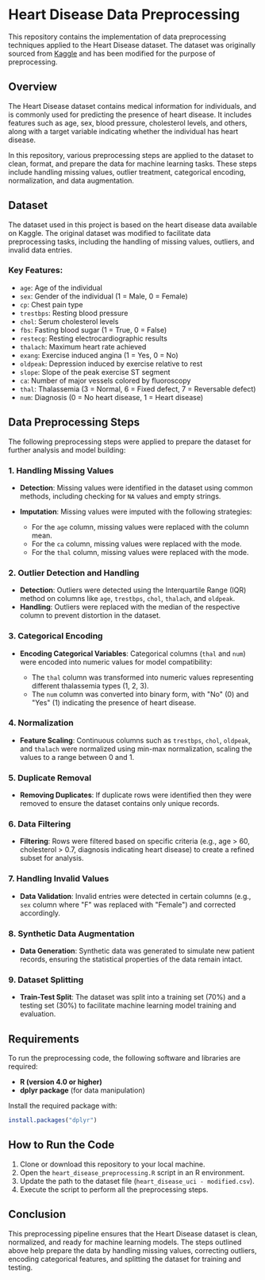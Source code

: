 # Heart Disease Data Preprocessing

This repository contains the implementation of data preprocessing techniques applied to the Heart Disease dataset. The dataset was originally sourced from [Kaggle](https://www.kaggle.com/datasets/redwankarimsony/heart-disease-data) and has been modified for the purpose of preprocessing.

## Overview

The Heart Disease dataset contains medical information for individuals, and is commonly used for predicting the presence of heart disease. It includes features such as age, sex, blood pressure, cholesterol levels, and others, along with a target variable indicating whether the individual has heart disease.

In this repository, various preprocessing steps are applied to the dataset to clean, format, and prepare the data for machine learning tasks. These steps include handling missing values, outlier treatment, categorical encoding, normalization, and data augmentation.

## Dataset

The dataset used in this project is based on the heart disease data available on Kaggle. The original dataset was modified to facilitate data preprocessing tasks, including the handling of missing values, outliers, and invalid data entries.

### Key Features:

* `age`: Age of the individual
* `sex`: Gender of the individual (1 = Male, 0 = Female)
* `cp`: Chest pain type
* `trestbps`: Resting blood pressure
* `chol`: Serum cholesterol levels
* `fbs`: Fasting blood sugar (1 = True, 0 = False)
* `restecg`: Resting electrocardiographic results
* `thalach`: Maximum heart rate achieved
* `exang`: Exercise induced angina (1 = Yes, 0 = No)
* `oldpeak`: Depression induced by exercise relative to rest
* `slope`: Slope of the peak exercise ST segment
* `ca`: Number of major vessels colored by fluoroscopy
* `thal`: Thalassemia (3 = Normal, 6 = Fixed defect, 7 = Reversable defect)
* `num`: Diagnosis (0 = No heart disease, 1 = Heart disease)

## Data Preprocessing Steps

The following preprocessing steps were applied to prepare the dataset for further analysis and model building:

### 1. **Handling Missing Values**

* **Detection**: Missing values were identified in the dataset using common methods, including checking for `NA` values and empty strings.
* **Imputation**: Missing values were imputed with the following strategies:

  * For the `age` column, missing values were replaced with the column mean.
  * For the `ca` column, missing values were replaced with the mode.
  * For the `thal` column, missing values were replaced with the mode.

### 2. **Outlier Detection and Handling**

* **Detection**: Outliers were detected using the Interquartile Range (IQR) method on columns like `age`, `trestbps`, `chol`, `thalach`, and `oldpeak`.
* **Handling**: Outliers were replaced with the median of the respective column to prevent distortion in the dataset.

### 3. **Categorical Encoding**

* **Encoding Categorical Variables**: Categorical columns (`thal` and `num`) were encoded into numeric values for model compatibility:

  * The `thal` column was transformed into numeric values representing different thalassemia types (1, 2, 3).
  * The `num` column was converted into binary form, with "No" (0) and "Yes" (1) indicating the presence of heart disease.

### 4. **Normalization**

* **Feature Scaling**: Continuous columns such as `trestbps`, `chol`, `oldpeak`, and `thalach` were normalized using min-max normalization, scaling the values to a range between 0 and 1.

### 5. **Duplicate Removal**

* **Removing Duplicates**: If duplicate rows were identified then they were removed to ensure the dataset contains only unique records.

### 6. **Data Filtering**

* **Filtering**: Rows were filtered based on specific criteria (e.g., age > 60, cholesterol > 0.7, diagnosis indicating heart disease) to create a refined subset for analysis.

### 7. **Handling Invalid Values**

* **Data Validation**: Invalid entries were detected in certain columns (e.g., `sex` column where "F" was replaced with "Female") and corrected accordingly.

### 8. **Synthetic Data Augmentation**

* **Data Generation**: Synthetic data was generated to simulate new patient records, ensuring the statistical properties of the data remain intact.

### 9. **Dataset Splitting**

* **Train-Test Split**: The dataset was split into a training set (70%) and a testing set (30%) to facilitate machine learning model training and evaluation.

## Requirements

To run the preprocessing code, the following software and libraries are required:

* **R (version 4.0 or higher)**
* **dplyr package** (for data manipulation)

Install the required package with:

```R
install.packages("dplyr")
```

## How to Run the Code

1. Clone or download this repository to your local machine.
2. Open the `heart_disease_preprocessing.R` script in an R environment.
3. Update the path to the dataset file (`heart_disease_uci - modified.csv`).
4. Execute the script to perform all the preprocessing steps.

## Conclusion

This preprocessing pipeline ensures that the Heart Disease dataset is clean, normalized, and ready for machine learning models. The steps outlined above help prepare the data by handling missing values, correcting outliers, encoding categorical features, and splitting the dataset for training and testing.
